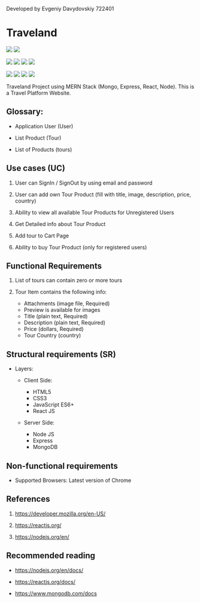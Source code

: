Developed by Evgeniy Davydovskiy 722401

# Traveland

![](https://img.shields.io/badge/progress-developing-green)
![](https://img.shields.io/badge/version-0.0-green)

![](https://img.shields.io/badge/language-JavaScript-yellow)
![](https://img.shields.io/badge/version-ES6+-yellow)
![](https://img.shields.io/badge/html-HTML5-red)
![](https://img.shields.io/badge/css-CSS3-blue)

![](https://img.shields.io/badge/React-js-blue)
![](https://img.shields.io/badge/Node-js-green)
![](https://img.shields.io/badge/Express-js-orange)
![](https://img.shields.io/badge/Mongo-DB-green)

Traveland Project using MERN Stack (Mongo, Express, React, Node). This is a Travel Platform Website.

## Glossary:

-   Application User (User)

-   List Product (Tour)

-   List of Products (tours)

## Use cases (UC)

1. User can SignIn / SignOut by using email and password

2. User can add own Tour Product (fill with title, image, description, price, country)

3. Ability to view all available Tour Products for Unregistered Users

4. Get Detailed info about Tour Product

5. Add tour to Cart Page

6. Ability to buy Tour Product (only for registered users)

## Functional Requirements

1. List of tours can contain zero or more tours

2. Tour Item contains the following info:

    - Attachments (image file, Required)
    - Preview is available for images
    - Title (plain text, Required)
    - Description (plain text, Required)
    - Price (dollars, Required)
    - Tour Country (country)

## Structural requirements (SR)

-   Layers:

    -   Client Side:

        -   HTML5
        -   CSS3
        -   JavaScript ES6+
        -   React JS

    -   Server Side:
        -   Node JS
        -   Express
        -   MongoDB

## Non-functional requirements

-   Supported Browsers: Latest version of Chrome

## References

1. https://developer.mozilla.org/en-US/

2. https://reactjs.org/

3. https://nodejs.org/en/

## Recommended reading

-   https://nodejs.org/en/docs/

-   https://reactjs.org/docs/

-   https://www.mongodb.com/docs
